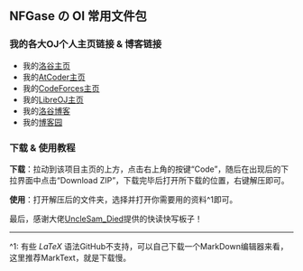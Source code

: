 ## NFGase の OI 常用文件包

### 我的各大OJ个人主页链接 & 博客链接

- 我的[洛谷主页](https://www.luogu.com.cn/user/740004)
- 我的[AtCoder主页](https://atcoder.jp/users/NFGase)
- 我的[CodeForces主页](https://codeforces.com/profile/RoutineX)
- 我的[LibreOJ主页](https://loj.ac/u/NFGase)
- 我的[洛谷博客](https://www.luogu.com.cn/blog/NFGase/)
- 我的[博客园](https://www.cnblogs.com/NFGase/)

### 下载 & 使用教程

**下载**：拉动到该项目主页的上方，点击右上角的按键“Code”，随后在出现后的下拉界面中点击“Download ZIP”，下载完毕后打开所下载的位置，右键解压即可。

**使用**：打开解压后的文件夹，选择并打开你需要用的资料^1即可。

最后，感谢大佬[UncleSam_Died](https://blog.csdn.net/m0_73020012)提供的快读快写板子！

----

^1: 有些 $LaTeX$ 语法GitHub不支持，可以自己下载一个MarkDown编辑器来看，这里推荐MarkText，就是下载慢。
